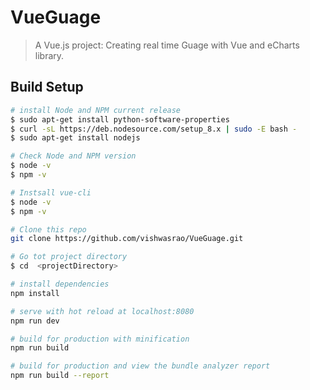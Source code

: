# VueGuage

> A Vue.js project: Creating real time Guage with Vue and eCharts library.

## Build Setup

``` bash
# install Node and NPM current release
$ sudo apt-get install python-software-properties
$ curl -sL https://deb.nodesource.com/setup_8.x | sudo -E bash -
$ sudo apt-get install nodejs

# Check Node and NPM version
$ node -v 
$ npm -v

# Instsall vue-cli
$ node -v 
$ npm -v

# Clone this repo
git clone https://github.com/vishwasrao/VueGuage.git

# Go tot project directory 
$ cd  <projectDirectory>

# install dependencies
npm install

# serve with hot reload at localhost:8080
npm run dev

# build for production with minification
npm run build

# build for production and view the bundle analyzer report
npm run build --report
```

